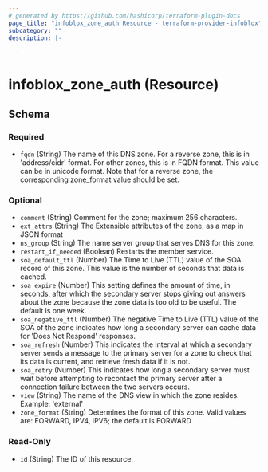 ```yaml
---
# generated by https://github.com/hashicorp/terraform-plugin-docs
page_title: "infoblox_zone_auth Resource - terraform-provider-infoblox"
subcategory: ""
description: |-
  
---
```


# infoblox_zone_auth (Resource)





<!-- schema generated by tfplugindocs -->
## Schema

### Required

- `fqdn` (String) The name of this DNS zone. For a reverse zone, this is in 'address/cidr' format. For other zones, this is in FQDN format. This value can be in unicode format. Note that for a reverse zone, the corresponding zone_format value should be set.

### Optional

- `comment` (String) Comment for the zone; maximum 256 characters.
- `ext_attrs` (String) The Extensible attributes of the zone, as a map in JSON format
- `ns_group` (String) The name server group that serves DNS for this zone.
- `restart_if_needed` (Boolean) Restarts the member service.
- `soa_default_ttl` (Number) The Time to Live (TTL) value of the SOA record of this zone. This value is the number of seconds that data is cached.
- `soa_expire` (Number) This setting defines the amount of time, in seconds, after which the secondary server stops giving out answers about the zone because the zone data is too old to be useful. The default is one week.
- `soa_negative_ttl` (Number) The negative Time to Live (TTL) value of the SOA of the zone indicates how long a secondary server can cache data for 'Does Not Respond' responses.
- `soa_refresh` (Number) This indicates the interval at which a secondary server sends a message to the primary server for a zone to check that its data is current, and retrieve fresh data if it is not.
- `soa_retry` (Number) This indicates how long a secondary server must wait before attempting to recontact the primary server after a connection failure between the two servers occurs.
- `view` (String) The name of the DNS view in which the zone resides. Example: 'external'
- `zone_format` (String) Determines the format of this zone. Valid values are: FORWARD, IPV4, IPV6; the default is FORWARD

### Read-Only

- `id` (String) The ID of this resource.
